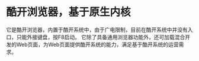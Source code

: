 # 酷开浏览器，基于原生内核
它是酷开浏览器，内置于酷开系统中，由于广电限制，目前在酷开系统中并没有入口，只能外接键盘，按F8启动。
它除了具备通用浏览器功能外，还可加载混合开发的Web页面，为Web页面提供酷开系统的能力，满足基于酷开系统的运营需求。

